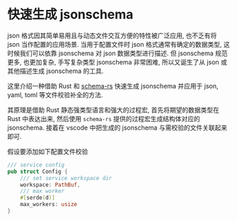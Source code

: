 # 快速生成 jsonschema

json 格式因其简单易用且与动态文件交互方便的特性被广泛应用, 也不乏有将 json 当作配置的应用场景. 当用于配置文件时
json 格式通常有确定的数据类型, 这时候我们可以依靠 jsonschema 对 json 数据类型进行描述.
但 jsonschema 规范更多, 也更加复杂, 手写复杂类型 jsonschema 非常困难, 所以又诞生了从 json 或其他描述生成 jsonschema 的工具.

这里介绍一种借助 Rust 和 [schema-rs](https://docs.rs/schemars/latest/schemars/) 快速生成 jsonschema 并应用于
json, yaml, toml 等文件校验补全的方法.

其原理是借助 Rust 静态强类型语言和强大的过程宏, 首先将期望的数据类型在 Rust 中表达出来, 然后使用 `schema-rs` 提供的过程宏生成结构体对应的 jsonschema. 接着在 vscode 中把生成的 jsonschema 与需校验的文件关联起来即可.

假设要添加如下配置文件校验

```rust
/// service config
pub struct Config {
    /// set service workspace dir
    workspace: PathBuf,
    /// max worker
    #[serde(d)]
    max_workers: usize
}
```